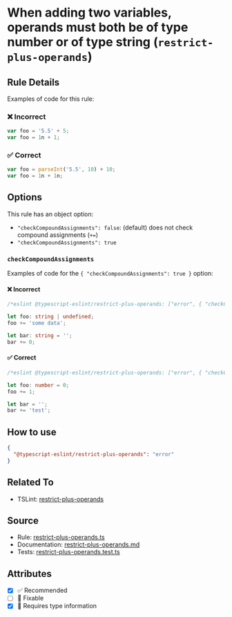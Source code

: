 # When adding two variables, operands must both be of type number or of type string (`restrict-plus-operands`)

## Rule Details

Examples of code for this rule:

<!--tabs-->

### ❌ Incorrect

```ts
var foo = '5.5' + 5;
var foo = 1n + 1;
```

### ✅ Correct

```ts
var foo = parseInt('5.5', 10) + 10;
var foo = 1n + 1n;
```

## Options

This rule has an object option:

- `"checkCompoundAssignments": false`: (default) does not check compound assignments (`+=`)
- `"checkCompoundAssignments": true`

### `checkCompoundAssignments`

Examples of code for the `{ "checkCompoundAssignments": true }` option:

<!--tabs-->

#### ❌ Incorrect

```ts
/*eslint @typescript-eslint/restrict-plus-operands: ["error", { "checkCompoundAssignments": true }]*/

let foo: string | undefined;
foo += 'some data';

let bar: string = '';
bar += 0;
```

#### ✅ Correct

```ts
/*eslint @typescript-eslint/restrict-plus-operands: ["error", { "checkCompoundAssignments": true }]*/

let foo: number = 0;
foo += 1;

let bar = '';
bar += 'test';
```

## How to use

```json
{
  "@typescript-eslint/restrict-plus-operands": "error"
}
```

## Related To

- TSLint: [restrict-plus-operands](https://palantir.github.io/tslint/rules/restrict-plus-operands/)

## Source

- Rule: [restrict-plus-operands.ts](https://github.com/typescript-eslint/typescript-eslint/blob/main/packages/eslint-plugin/src/rules/restrict-plus-operands.ts)
- Documentation: [restrict-plus-operands.md](https://github.com/typescript-eslint/typescript-eslint/blob/main/packages/eslint-plugin/docs/rules/restrict-plus-operands.md)
- Tests: [restrict-plus-operands.test.ts](https://github.com/typescript-eslint/typescript-eslint/blob/main/packages/eslint-plugin/tests/rules/restrict-plus-operands.test.ts)

## Attributes

- [x] ✅ Recommended
- [ ] 🔧 Fixable
- [x] 💭 Requires type information

